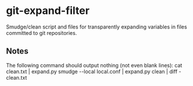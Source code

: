git-expand-filter
=================

Smudge/clean script and files for transparently expanding variables in files committed to git repositories.

Notes
-----

The following command should output nothing (not even blank lines):
    cat clean.txt | expand.py smudge --local local.conf | expand.py clean | diff - clean.txt
